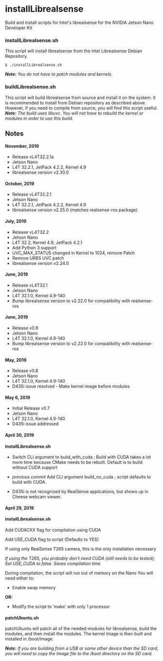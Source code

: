 # installLibrealsense
Build and install scripts for Intel's librealsense for the NVIDIA Jetson Nano Developer Kit

<h3>installLibrealsense.sh</h3>
This script will install librealsense from the Intel Librealsense Debian Repository. 


```
$ ./installLibrealsense.sh
```

<em><b>Note:</b> You do not have to patch modules and kernels.</em>

<h3>buildLibrealsense.sh</h3>
This script will build librealsense from source and install it on the system. It is recommended to install from Debian repository as described above. However, if you need to compile from source, you will find this script useful.
<br>
<em><b>Note:</b> The build uses libuvc. You will not have to rebuild the kernel or modules in order to use this build.</em>

<h2>Notes</h2>

<h4>November, 2019</h4>

* Release vL4T32.2.1a
* Jetson Nano
* L4T 32.2.1, JetPack 4.2.2, Kernel 4.9
* librealsense version v2.30.0

<h4>October, 2019</h4>

* Release vL4T32.2.1
* Jetson Nano
* L4T 32.2.1, JetPack 4.2.2, Kernel 4.9 
* librealsense version v2.25.0 (matches realsense-ros package)


<h4>July, 2019</h4>

* Release vL4T32.2
* Jetson Nano
* L4T 32.2, Kernel 4.9, JetPack 4.2.1
* Add Python 3 support
* UVC_MAX_STATUS changed in Kernel to 1024, remove Patch 
* Remove URBS UVC patch
* librealsense version v2.24.0

<h4>June, 2019</h4>

* Release vL4T32.1
* Jetson Nano
* L4T 32.1.0, Kernel 4.9-140
* Bump librealsense version to v2.22.0 for compatibility with realsense-ros

<h4>June, 2019</h4>

* Release v0.9
* Jetson Nano
* L4T 32.1.0, Kernel 4.9-140
* Bump librealsense version to v2.22.0 for compatibility with realsense-ros

<h4>May, 2019</h4>

* Release v0.8
* Jetson Nano
* L4T 32.1.0, Kernel 4.9-140
* D435i issue resolved - Make kernel image before modules 


<h4>May 6, 2019</h4>

* Initial Release v0.7
* Jetson Nano
* L4T 32.1.0, Kernel 4.9-140
* D435i issue addressed

<h4>April 30, 2019</h4>
<h4>installLibrealsense.sh</h4>

* Switch CLI argument to build_with_cuda ; Build with CUDA takes a lot more time because CMake needs to be rebuilt. Default is to build without CUDA support

* <em>previous commit</em> Add CLI argument build_no_cuda ; script defaults to build with CUDA. 

* D435i is not recognized by RealSense applications, but shows up in Cheese webcam viewer.


<h4>April 29, 2019</h4>
<h4>installLibrealsense.sh</h4>

Add CUDACXX flag for compilation using CUDA

Add USE_CUDA flag to script (Defaults to YES)

If using only RealSense T265 camera, this is the only installation necessary

<em>If using the T265, you probably don't need CUDA (still needs to be tested); Set USE_CUDA to false. Saves compilation time</em>

During compilation, the script will run out of memory on the Nano
You will need either to:

* Enable swap memory

<b>OR:</b>

* Modify the script to 'make' with only 1 processor

<h4>patchUbuntu.sh</h4>

patchUbuntu will patch all of the needed modules for librealsense, build the modules, and then install the modules. The kernel Image is then built and installed in /boot/Image.

<em><b>Note:</b> If you are building from a USB or some other device than the SD card, you will need to copy the Image file to the /boot directory on the SD card.</em>

